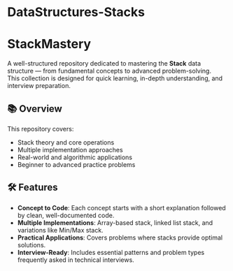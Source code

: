 ﻿# DataStructures-Stacks

# StackMastery

A well-structured repository dedicated to mastering the **Stack** data structure — from fundamental concepts to advanced problem-solving.  
This collection is designed for quick learning, in-depth understanding, and interview preparation.

## 📚 Overview

This repository covers:
- Stack theory and core operations
- Multiple implementation approaches
- Real-world and algorithmic applications
- Beginner to advanced practice problems

## 🛠 Features

- **Concept to Code**: Each concept starts with a short explanation followed by clean, well-documented code.
- **Multiple Implementations**: Array-based stack, linked list stack, and variations like Min/Max stack.
- **Practical Applications**: Covers problems where stacks provide optimal solutions.
- **Interview-Ready**: Includes essential patterns and problem types frequently asked in technical interviews.


